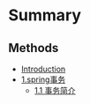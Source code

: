 # Summary

## Methods

* [Introduction](README.md)
* [1.spring事务](1springshi-wu.md)
  * [1.1 事务简介](1springshi-wu/11-springshi-wu-jian-jie.md)

